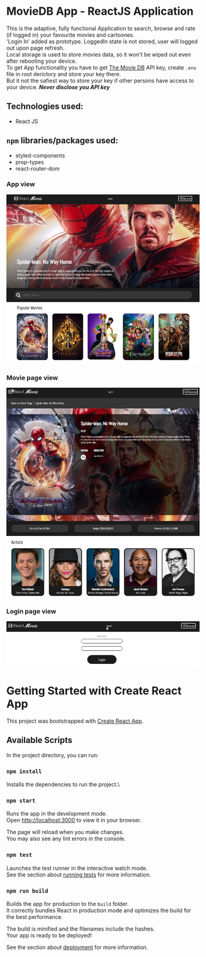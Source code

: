 # MovieDB App - ReactJS Application
This is the adaptive, fully functional Application to search, browse and rate (if logged in) your favourite movies and cartoones.\
'Login In' added as prototype. LoggedIn state is not stored, user will logged out upon page refresh.\
Local storage is used to store movies data, so it won't be wiped out even after rebooting your device.\
To get App functionality you have to get [The Movie DB](https://www.themoviedb.org/) API key, create ```.env``` file in root derictory and store your key there.\
 But it not the safiest way to store your key if other persons have access to your device.
***Never disclose you API key***                                                                                                                                                                                                                                                                                                                                
## Technologies used:
- React JS

## ```npm``` libraries/packages used:
- styled-components
- prop-types
- react-router-dom

### App view
![this is what app looks like](assets/main_page_view.jpg)

### Movie page view
![this is expenses modal view](assets/movie_page_view.jpg)

### Login page view
![this is adding budget modal view](assets/login_page_view.jpg)

# Getting Started with Create React App

This project was bootstrapped with [Create React App](https://github.com/facebook/create-react-app).

## Available Scripts

In the project directory, you can run:

### `npm install`
Installs the dependencies to run the project.\

### `npm start`

Runs the app in the development mode.\
Open [http://localhost:3000](http://localhost:3000) to view it in your browser.

The page will reload when you make changes.\
You may also see any lint errors in the console.

### `npm test`

Launches the test runner in the interactive watch mode.\
See the section about [running tests](https://facebook.github.io/create-react-app/docs/running-tests) for more information.

### `npm run build`

Builds the app for production to the `build` folder.\
It correctly bundles React in production mode and optimizes the build for the best performance.

The build is minified and the filenames include the hashes.\
Your app is ready to be deployed!

See the section about [deployment](https://facebook.github.io/create-react-app/docs/deployment) for more information.
